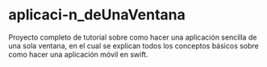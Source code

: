 # aplicaci-n_deUnaVentana
Proyecto completo de tutorial sobre como hacer una aplicación sencilla de una sola ventana, en el cual se explican todos los conceptos básicos sobre como hacer una aplicación móvil en swift.
